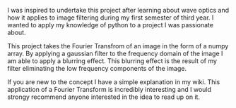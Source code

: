 I was inspired to undertake this project after learning about wave optics and how it applies to image filtering
during my first semester of third year.  I wanted to apply my knowledge of python to a project I was passionate
about.

This project takes the Fourier Transfrom of an image in the form of a numpy array.  By applying a gaussian filter
to the frequency domain of the image I am able to apply a blurring effect.  This blurring effect is the result
of my filter eliminating the low frequency components of the image.

If you are new to the concept I have a simple explanation in my wiki.  This application of a Fourier Transform
is incredibly interesting and I would strongy recommend anyone interested in the idea to read up on it.
